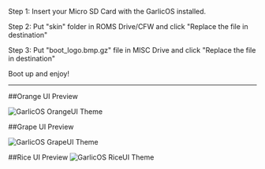 Step 1: Insert your Micro SD Card with the GarlicOS installed.

Step 2: Put "skin" folder in ROMS Drive/CFW and click "Replace the file in destination"

Step 3: Put "boot_logo.bmp.gz" file in MISC Drive and click "Replace the file in destination"

Boot up and enjoy!

-------------------------------------------------------------------------------------------------------------------------------------------------------------------------
##Orange UI Preview

![GarlicOS OrangeUI Theme](https://user-images.githubusercontent.com/104685376/229340898-703d2254-6763-4ce7-a426-f47ca7e55d02.png)



##Grape UI Preview

![GarlicOS GrapeUI Theme](https://user-images.githubusercontent.com/104685376/229341044-a6154c14-827b-41c7-91e8-59d42a225fb3.png)



##Rice UI Preview
![GarlicOS RiceUI Theme](https://github.com/Harris170/GarlicOS-Themes/assets/104685376/6a2f4f29-f786-454e-86fc-aaffd03c761b)



